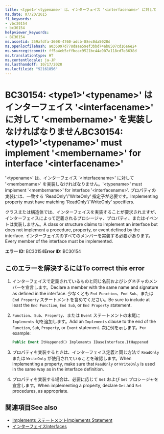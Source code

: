 ```yaml
---
title: <type1>'<typename>' は、インターフェイス '<interfacename>' に対して '<membername>' を実装しなければなりません。
ms.date: 07/20/2015
f1_keywords:
- vbc30154
- bc30154
helpviewer_keywords:
- BC30154
ms.assetid: 259afdfa-3608-4760-adcb-88ec0da5020d
ms.openlocfilehash: a036097d778daae59ef3bbd74ab8507cd16e6e24
ms.sourcegitcommit: ff5a4eb5cffbcac9521bc44a907a118cd7e8638d
ms.translationtype: HT
ms.contentlocale: ja-JP
ms.lasthandoff: 10/17/2020
ms.locfileid: "92161856"
---
```

# <a name="bc30154-type1typename-must-implement-membername-for-interface-interfacename"></a><span data-ttu-id="42712-102">BC30154: \<type1>'\<typename>' はインターフェイス '\<interfacename>' に対して '\<membername>' を実装しなければなりません</span><span class="sxs-lookup"><span data-stu-id="42712-102">BC30154: \<type1>'\<typename>' must implement '\<membername>' for interface '\<interfacename>'</span></span>

<span data-ttu-id="42712-103">'\<typename>' は、インターフェイス '\<interfacename>' に対して '\<membername>' を実装しなければなりません。</span><span class="sxs-lookup"><span data-stu-id="42712-103">'\<typename>' must implement '\<membername>' for interface '\<interfacename>'.</span></span> <span data-ttu-id="42712-104">プロパティの実装には、一致する 'ReadOnly'/'WriteOnly' 指定子が必要です。</span><span class="sxs-lookup"><span data-stu-id="42712-104">Implementing property must have matching 'ReadOnly'/'WriteOnly' specifiers.</span></span>

 <span data-ttu-id="42712-105">クラスまたは構造体では、インターフェイスを実装することが要求されますが、インターフェイスによって定義されるプロシージャ、プロパティ、またはイベントは実装しません。</span><span class="sxs-lookup"><span data-stu-id="42712-105">A class or structure claims to implement an interface but does not implement a procedure, property, or event defined by the interface.</span></span> <span data-ttu-id="42712-106">インターフェイスのすべてのメンバーを実装する必要があります。</span><span class="sxs-lookup"><span data-stu-id="42712-106">Every member of the interface must be implemented.</span></span>

 <span data-ttu-id="42712-107">**エラー ID:** BC30154</span><span class="sxs-lookup"><span data-stu-id="42712-107">**Error ID:** BC30154</span></span>

## <a name="to-correct-this-error"></a><span data-ttu-id="42712-108">このエラーを解決するには</span><span class="sxs-lookup"><span data-stu-id="42712-108">To correct this error</span></span>

1. <span data-ttu-id="42712-109">インターフェイスで定義されているものと同じ名前およびシグネチャのメンバーを宣言します。</span><span class="sxs-lookup"><span data-stu-id="42712-109">Declare a member with the same name and signature as defined in the interface.</span></span> <span data-ttu-id="42712-110">少なくとも `End Function`、`End Sub`、または `End Property` ステートメントを含めてください。</span><span class="sxs-lookup"><span data-stu-id="42712-110">Be sure to include at least the `End Function`, `End Sub`, or `End Property` statement.</span></span>

2. <span data-ttu-id="42712-111">`Function`、`Sub`、`Property`、または `Event` ステートメントの末尾に `Implements` 句を追加します。</span><span class="sxs-lookup"><span data-stu-id="42712-111">Add an `Implements` clause to the end of the `Function`, `Sub`, `Property`, or `Event` statement.</span></span> <span data-ttu-id="42712-112">次に例を示します。</span><span class="sxs-lookup"><span data-stu-id="42712-112">For example:</span></span>

    ```vb
    Public Event ItHappened() Implements IBaseInterface.ItHappened
    ```

3. <span data-ttu-id="42712-113">プロパティを実装するときは、インターフェイス定義と同じ方法で `ReadOnly` または `WriteOnly` が使用されていることを確認します。</span><span class="sxs-lookup"><span data-stu-id="42712-113">When implementing a property, make sure that `ReadOnly` or `WriteOnly` is used in the same way as in the interface definition.</span></span>

4. <span data-ttu-id="42712-114">プロパティを実装する場合は、必要に応じて `Get` および `Set` プロシージャを宣言します。</span><span class="sxs-lookup"><span data-stu-id="42712-114">When implementing a property, declare `Get` and `Set` procedures, as appropriate.</span></span>

## <a name="see-also"></a><span data-ttu-id="42712-115">関連項目</span><span class="sxs-lookup"><span data-stu-id="42712-115">See also</span></span>

- [<span data-ttu-id="42712-116">Implements ステートメント</span><span class="sxs-lookup"><span data-stu-id="42712-116">Implements Statement</span></span>](../statements/implements-statement.md)
- [<span data-ttu-id="42712-117">インターフェイス</span><span class="sxs-lookup"><span data-stu-id="42712-117">Interfaces</span></span>](../../programming-guide/language-features/interfaces/index.md)
